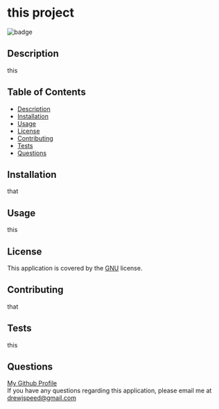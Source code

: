 # this project
![badge](https://img.shields.io/badge/license-GNU-blue)
## Description
this

## Table of Contents
- [Description](#description)
- [Installation](#installation)
- [Usage](#usage)
- [License](#license)
- [Contributing](#contributing)
- [Tests](#tests)
- [Questions](#questions)

## Installation
that

## Usage
this

## License
  This application is covered by the [GNU](https://www.gnu.org/licenses/gpl-3.0) license.

## Contributing
that

## Tests
this

## Questions
[My Github Profile](github.com/DrewSpeed)<br/>
If you have any questions regarding this application, please email me at 
[drewjspeed@gmail.com](drewjspeed@gmail.com)
